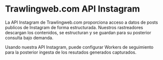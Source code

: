 # Trawlingweb.com API Instagram

La API Instagram de Trawlingweb.com proporciona acceso a datos de posts publicos de Instagram de forma estructurada. Nuestros rastreadores descargan los contenidos, se estructuran y se guardan para su posterior consulta bajo demanda.

Usando nuestra API Instagram, puede configurar Workers de seguimiento para la posterior ingesta de los resutados generados capturados.
